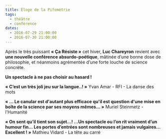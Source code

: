 ```yaml
---
title: Éloge de la Pifométrie
tags: 
  - théâtre
  - conférence
dates:
  - 2016-07-29 21:00:00
  - 2016-07-30 21:00:00
---
```


Après le très puissant **« Ça Résiste »** cet hiver, **Luc Chareyron** revient avec **une nouvelle conférence absurdo-poétique**, mâtinée d’une bonne dose de philosophie, et néanmoins agrémentée d’une forte louche de science concrète.

**Un spectacle à ne pas choisir au hasard !**



<quote>**« C’est un très joli jeu sur la langue..! »**
Yvan Amar - RFI - La danse des mots</quote>


<quote>**« ... Le canular est d'autant plus efficace qu'il est question d'une mise en boîte de la science par ses moyens mêmes... »**
Muriel Steinmetz - l'Humanité</quote>


<quote>**« On sent qu’il tient son sujet...! ...Un spectacle ou l’on rit vraiment d’un humour fin... Les portes d’entrées sont nombreuses et jamais vulgaires... Excellent ! »**
Mathieu Vidard - La tête au carré</quote>




